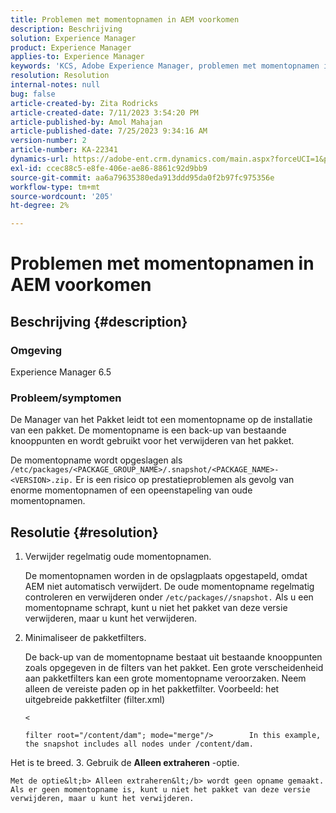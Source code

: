 ```yaml
---
title: Problemen met momentopnamen in AEM voorkomen
description: Beschrijving
solution: Experience Manager
product: Experience Manager
applies-to: Experience Manager
keywords: 'KCS, Adobe Experience Manager, problemen met momentopnamen in pakket '
resolution: Resolution
internal-notes: null
bug: false
article-created-by: Zita Rodricks
article-created-date: 7/11/2023 3:54:20 PM
article-published-by: Amol Mahajan
article-published-date: 7/25/2023 9:34:16 AM
version-number: 2
article-number: KA-22341
dynamics-url: https://adobe-ent.crm.dynamics.com/main.aspx?forceUCI=1&pagetype=entityrecord&etn=knowledgearticle&id=948ec030-0320-ee11-9cbe-6045bd006239
exl-id: ccec88c5-e8fe-406e-ae86-8861c92d9bb9
source-git-commit: aa6a79635380eda913ddd95da0f2b97fc975356e
workflow-type: tm+mt
source-wordcount: '205'
ht-degree: 2%

---
```


# Problemen met momentopnamen in AEM voorkomen

## Beschrijving {#description}


### <b>Omgeving</b>

Experience Manager 6.5



### <b>Probleem/symptomen</b>

De Manager van het Pakket leidt tot een momentopname op de installatie van een pakket. De momentopname is een back-up van bestaande knooppunten en wordt gebruikt voor het verwijderen van het pakket.

De momentopname wordt opgeslagen als `/etc/packages/<PACKAGE_GROUP_NAME>/.snapshot/<PACKAGE_NAME>-<VERSION>.zip.` Er is een risico op prestatieproblemen als gevolg van enorme momentopnamen of een opeenstapeling van oude momentopnamen.


## Resolutie {#resolution}


1. Verwijder regelmatig oude momentopnamen.

   De momentopnamen worden in de opslagplaats opgestapeld, omdat AEM niet automatisch verwijdert. De oude momentopname regelmatig controleren en verwijderen onder `/etc/packages//snapshot.` Als u een momentopname schrapt, kunt u niet het pakket van deze versie verwijderen, maar u kunt het verwijderen.


2. Minimaliseer de pakketfilters.

   De back-up van de momentopname bestaat uit bestaande knooppunten zoals opgegeven in de filters van het pakket. Een grote verscheidenheid aan pakketfilters kan een grote momentopname veroorzaken. Neem alleen de vereiste paden op in het pakketfilter. Voorbeeld: het uitgebreide pakketfilter (filter.xml)



   `<`


   ```
   filter root="/content/dam"; mode="merge"/>        In this example, the snapshot includes all nodes under /content/dam.
   ```

Het is te breed.
3. Gebruik de <b>Alleen extraheren</b> -optie.

    Met de optie&lt;b> Alleen extraheren&lt;/b> wordt geen opname gemaakt. Als er geen momentopname is, kunt u niet het pakket van deze versie verwijderen, maar u kunt het verwijderen.
    

